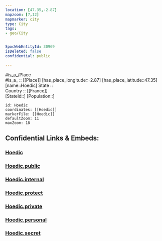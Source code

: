 ```yaml
---
location: [47.35,-2.87] 
mapzoom: [7,12] 
mapmarker: city 
type: City
tags:
- geo/City


SpocWebEntityId: 30969
isDeleted: false
confidential: public

---
```

#is_a_/Place  
#is_a_ :: [[Place]] 
[has_place_longitude::-2.87] 
[has_place_latitude::47.35] 
[name::Hoedic] 
State ::  
Country :: [[France]]  
[StateId::] 
[Population::] 



```leaflet
id: Hoedic
coordinates: [[Hoedic]] 
markerFile: [[Hoedic]] 
defaultZoom: 11 
maxZoom: 18
```


## Confidential Links & Embeds: 

### [Hoedic](/_Standards/Earth/Continent/Europe/Europe~West/France/regions~France/Bretagne/Hoedic.md) 

### [Hoedic.public](/_public/Earth/Continent/Europe/Europe~West/France/regions~France/Bretagne/Hoedic.public.md) 

### [Hoedic.internal](/_internal/Earth/Continent/Europe/Europe~West/France/regions~France/Bretagne/Hoedic.internal.md) 

### [Hoedic.protect](/_protect/Earth/Continent/Europe/Europe~West/France/regions~France/Bretagne/Hoedic.protect.md) 

### [Hoedic.private](/_private/Earth/Continent/Europe/Europe~West/France/regions~France/Bretagne/Hoedic.private.md) 

### [Hoedic.personal](/_personal/Earth/Continent/Europe/Europe~West/France/regions~France/Bretagne/Hoedic.personal.md) 

### [Hoedic.secret](/_secret/Earth/Continent/Europe/Europe~West/France/regions~France/Bretagne/Hoedic.secret.md)

